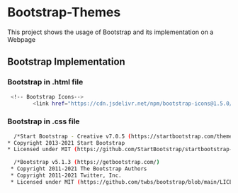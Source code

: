 # Bootstrap-Themes
This project shows the usage of Bootstrap and its implementation on a Webpage

## Bootstrap Implementation
### Bootstrap in .html file
```bash
 <!-- Bootstrap Icons-->
        <link href="https://cdn.jsdelivr.net/npm/bootstrap-icons@1.5.0/font/bootstrap-icons.css" rel="stylesheet" />
```

### Bootstrap in .css file 
```bash
  /*Start Bootstrap - Creative v7.0.5 (https://startbootstrap.com/theme/creative)
* Copyright 2013-2021 Start Bootstrap
* Licensed under MIT (https://github.com/StartBootstrap/startbootstrap-creative/blob/master/LICENSE)*/
```
```bash
  /*Bootstrap v5.1.3 (https://getbootstrap.com/)
 * Copyright 2011-2021 The Bootstrap Authors
 * Copyright 2011-2021 Twitter, Inc.
 * Licensed under MIT (https://github.com/twbs/bootstrap/blob/main/LICENSE)*/
```
 
